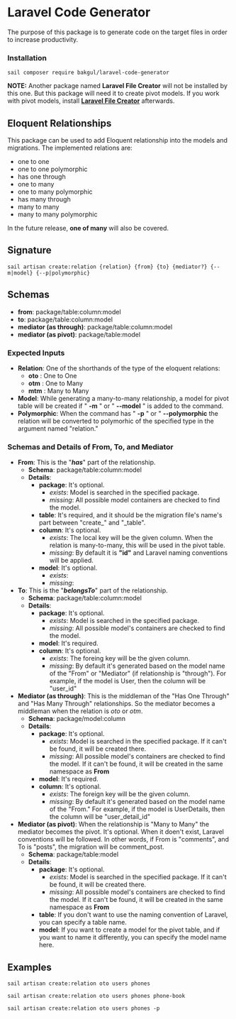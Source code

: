 # Laravel Code Generator

The purpose of this package is to generate code on the target files in order to increase productivity.

### Installation
```
sail composer require bakgul/laravel-code-generator
```
**NOTE:** Another package named **Laravel File Creator** will not be installed by this one. But this package will need it to create pivot models. If you work with pivot models, install **[Laravel File Creator](https://github.com/bulentAkgul/laravel-file-creator)** afterwards. 

## Eloquent Relationships
This package can be used to add Eloquent relationship into the models and migrations. The implemented relations are:

+ one to one
+ one to one polymorphic
+ has one through
+ one to many
+ one to many polymorphic
+ has many through
+ many to many
+ many to many polymorphic

In the future release, **one of many** will also be covered.

## Signature
```
sail artisan create:relation {relation} {from} {to} {mediator?} {--m|model} {--p|polymorphic}
```
## Schemas
+ **from**: package/table:column:model
+ **to**:   package/table:column:model
+ **mediator (as through)**: package/table:column:model
+ **mediator (as pivot)**: package/table:model
### Expected Inputs
+ **Relation**: One of the shorthands of the type of the eloquent relations:
  + **oto** : One to One
  + **otm** : One to Many
  + **mtm** : Many to Many
+ **Model**: While generating a many-to-many relationship, a model for pivot table will be created if " **-m** " or " **--model** " is added to the command.
+ **Polymorphic**: When the command has  " **-p** " or " **--polymorphic** the relation will be converted to polymorhic of the specified type in the argument named "relation."
### Schemas and Details of From, To, and Mediator
+ **From**: This is the "***has***" part of the relationship.
  + **Schema**: package/table:column:model
  + **Details**:
    + **package**: It's optional.
      + *exists*: Model is searched in the specified package.
      + *missing*: All possible model containers are checked to find the model.
    + **table**: It's required, and it should be the migration file's name's part between "create_" and "_table".
    + **column**: It's optional.
      + *exists*: The local key will be the given column. When the relation is many-to-many, this will be used in the pivot table.
      + *missing*: By default it is **"id"** and Laravel naming conventions will be applied.
    + **model**: It's optional.
      + *exists*:
      + *missing*: 
+ **To**: This is the "***belongsTo***" part of the relationship.
  + **Schema**: package/table:column:model
  + **Details**:
    + **package**: It's optional.
      + *exists*: Model is searched in the specified package.
      + *missing*: All possible model's containers are checked to find the model.
    + **model**: It's required.
    + **column**: It's optional.
      + *exists*: The foreing key will be the given column.
      + *missing*: By default it's generated based on the model name of the "From" or "Mediator" (if relationship is "through"). For example, if the model is User, then the column will be "user_id"
+ **Mediator (as through)**: This is the middleman of the "Has One Through" and "Has Many Through" relationships. So the mediator becomes a middleman when the relation is *oto* or *otm*.
  + **Schema**: package/model:column
  + **Details**:
    + **package**: It's optional.
      + *exists*: Model is searched in the specified package. If it can't be found, it will be created there.
      + *missing*: All possible model's containers are checked to find the model. If it can't be found, it will be created in the same namespace as **From**
    + **model**: It's required.
    + **column**: It's optional.
      + *exists*: The foreign key will be the given column.
      + *missing*: By default it's generated based on the model name of the "From." For example, if the model is UserDetails, then the column will be "user_detail_id"
+ **Mediator (as pivot)**: When the relationship is "Many to Many" the mediator becomes the pivot. It's optional. When it doen't exist, Laravel conventions will be followed. In other words, if From is "comments", and To is "posts", the migration will be comment_post.
  + **Schema**: package/table:model
  + **Details**:
    + **package**: It's optional.
      + *exists*: Model is searched in the specified package. If it can't be found, it will be created there.
      + *missing*: All possible model's containers are checked to find the model. If it can't be found, it will be created in the same namespace as **From**
    + **table**: If you don't want to use the naming convention of Laravel, you can specify a table name.
    + **model**: If you want to create a model for the pivot table, and if you want to name it differently, you can specify the model name here.

## Examples

```
sail artisan create:relation oto users phones 
```
```
sail artisan create:relation oto users phones phone-book
```
```
sail artisan create:relation oto users phones -p
```






